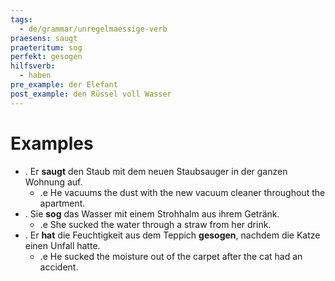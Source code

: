 ```yaml
---
tags:
  - de/grammar/unregelmaessige-verb
praesens: saugt
praeteritum: sog
perfekt: gesogen
hilfsverb:
  - haben
pre_example: der Elefant
post_example: den Rüssel voll Wasser
---
```


# Examples
- . Er **saugt** den Staub mit dem neuen Staubsauger in der ganzen Wohnung auf.
	- .e He vacuums the dust with the new vacuum cleaner throughout the apartment.
- . Sie **sog** das Wasser mit einem Strohhalm aus ihrem Getränk.
	- .e She sucked the water through a straw from her drink.
- . Er **hat** die Feuchtigkeit aus dem Teppich **gesogen**, nachdem die Katze einen Unfall hatte.
	- .e He sucked the moisture out of the carpet after the cat had an accident.
